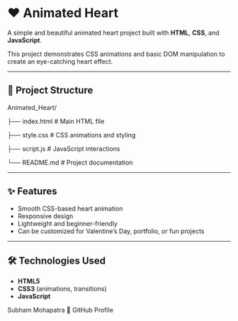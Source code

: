 # ❤️ Animated Heart

A simple and beautiful animated heart project built with **HTML**, **CSS**, and **JavaScript**.  

This project demonstrates CSS animations and basic DOM manipulation to create an eye-catching heart effect.

---


## 📂 Project Structure

Animated_Heart/

├── index.html # Main HTML file

├── style.css # CSS animations and styling

├── script.js # JavaScript interactions

└── README.md # Project documentation


---

## ✨ Features
- Smooth CSS-based heart animation  
- Responsive design  
- Lightweight and beginner-friendly  
- Can be customized for Valentine’s Day, portfolio, or fun projects  

---

## 🛠️ Technologies Used
- **HTML5**  
- **CSS3** (animations, transitions)  
- **JavaScript**  


Subham Mohapatra
🔗 GitHub Profile
